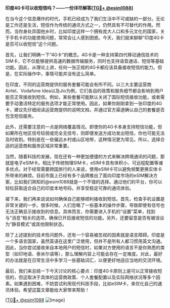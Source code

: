 **印度4G卡可以收短信吗？——一份详尽解答[[TG💪+ @esim1088](https://t.me/s/esim1088)]**

在当今这个信息爆炸的时代，手机已经成为了我们生活中不可或缺的一部分。无论是工作还是生活，短信作为传统的通讯方式之一，仍然具有不可替代的作用。然而，当你身处异国他乡时，比如印度这样一个拥有庞大人口和多元文化的国家，关于手机卡的功能使用问题，常常会让人感到困惑。今天，我们就来聊聊“印度4G卡是否可以收短信”这个问题。

首先，让我们明确一下“4G卡”的概念。4G卡是一种支持第四代移动通信技术的SIM卡，它不仅能够提供高速的数据传输服务，同时也支持语音通话、短信等基础功能。因此，从理论上讲，任何一张正规的4G卡都应该具备接收短信的能力。但是，在实际操作中，事情可能并没有这么简单。

在印度，不同的运营商提供的服务套餐可能会有所不同。以三大主要运营商Airtel、Vodafone Idea以及Jio为例，它们各自的政策和服务细节都会影响到用户能否正常接收到短信。例如，某些套餐可能默认关闭了国际短信接收功能，或者需要手动激活特定的服务选项才能正常使用。因此，如果你刚刚拿到一张印度的4G卡，建议先仔细阅读运营商提供的说明文档，并通过官方渠道确认自己的套餐是否包含短信服务。

此外，还需要注意的一点是网络覆盖情况。即使你的4G卡本身支持短信功能，但如果所在地区信号较弱或完全无信号，则即便发送方成功发出短信，你也可能无法及时收到。特别是在一些偏远乡村或山区地带，这种情况更为常见。所以，选择合适的运营商和服务区域非常重要。

当然，随着科技的发展，现在还有一种更加便捷的方式来解决跨境通讯的问题，那就是电子eSIM卡。相比于传统物理SIM卡，eSIM卡具有体积小、可远程配置等诸多优点。对于经常需要跨国旅行的人来说，使用eSIM卡可以避免频繁更换实体卡所带来的麻烦。目前市面上已经有多个品牌推出了面向印度市场的eSIM解决方案，比如我们熟知的@esim1088就是一个不错的选择。通过他们的平台，你可以轻松获取适合自己的印度本地号码，并享受稳定可靠的通讯体验。

接下来，我们再来说说如何确保自己能够顺利接收到短信。首先，检查手机设置是非常关键的一步。很多时候，人们忽略了一些基本的操作步骤，导致即使有信号也无法正确显示接收到的信息。具体而言，你需要进入手机的“设置”菜单，找到与“消息”相关的选项，确保已开启接收短信的功能。另外，还要留意是否有被误设为“静音模式”或其他限制状态。

除了上述提到的技术性问题外，还有一个容易被忽视的因素就是语言障碍。印度是一个多语言国家，虽然英语在这里广泛使用，但并不是所有人都习惯用英文沟通。因此，当你尝试接收来自本地用户的短信时，如果对方使用的语言不是你熟悉的类型（如印地语、泰米尔语等），那么理解内容上可能会存在一定难度。对此，最好的办法就是在日常生活中多学习一些基础词汇，以便更好地适应当地的交流环境。

最后，我们来总结一下今天讨论的核心要点：印度4G卡原则上是可以正常接收短信的，但这取决于具体的运营商政策、个人套餐配置以及实际网络状况等多个因素。如果遇到困难，不妨尝试利用现代科技手段，比如eSIM卡，来优化自己的通讯体验。希望这篇文章能给大家带来帮助！

[[TG💪+ @esim1088](https://t.me/s/esim1088) ![Image](https://i.postimg.cc/4NQfJmqS/Snipaste-2025-05-13-00-14-12.png)]